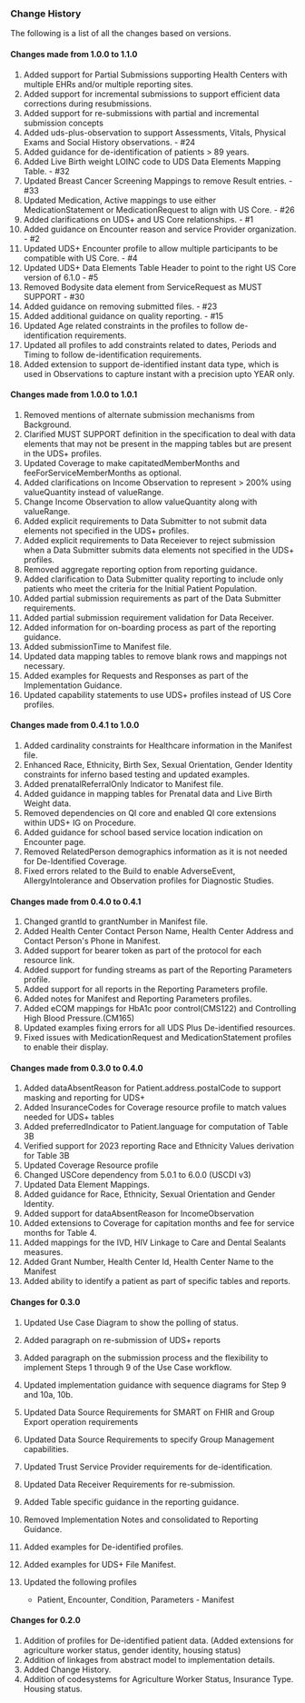 ### Change History

The following is a list of all the changes based on versions.

#### Changes made from 1.0.0 to 1.1.0

1. Added support for Partial Submissions supporting Health Centers with multiple EHRs and/or multiple reporting sites.
2. Added support for incremental submissions to support efficient data corrections during resubmissions.
3. Added support for re-submissions with partial and incremental submission concepts
4. Added uds-plus-observation to support Assessments, Vitals, Physical Exams and Social History observations. - #24
5. Added guidance for de-identification of patients > 89 years.
6. Added Live Birth weight LOINC code to UDS Data Elements Mapping Table. - #32
7. Updated Breast Cancer Screening Mappings to remove Result entries. - #33
8. Updated Medication, Active mappings to use either MedicationStatement or MedicationRequest to align with US Core. - #26
9. Added clarifications on UDS+ and US Core relationships. - #1 
10. Added guidance on Encounter reason and service Provider organization. - #2
11. Updated UDS+ Encounter profile to allow multiple participants to be compatible with US Core. - #4
12. Updated UDS+ Data Elements Table Header to point to the right US Core version of 6.1.0 - #5
13. Removed Bodysite data element from ServiceRequest as MUST SUPPORT - #30
14. Added guidance on removing submitted files. - #23 
15. Added additional guidance on quality reporting. - #15
16. Updated Age related constraints in the profiles to follow de-identification requirements.
17. Updated all profiles to add constraints related to dates, Periods and Timing to follow de-identification requirements.
18. Added extension to support de-identified instant data type, which is used in Observations to capture instant with a precision upto YEAR only.




#### Changes made from 1.0.0 to 1.0.1

1. Removed mentions of alternate submission mechanisms from Background.
2. Clarified MUST SUPPORT definition in the specification to deal with data elements that may not be present in the mapping tables but are present in the UDS+ profiles.
3. Updated Coverage to make capitatedMemberMonths and feeForServiceMemberMonths as optional.
4. Added clarifications on Income Observation to represent > 200% using valueQuantity instead of valueRange.
5. Change Income Observation to allow valueQuantity along with valueRange.
6. Added explicit requirements to Data Submitter to not submit data elements not specified in the UDS+ profiles.
7. Added explicit requirements to Data Receiever to reject submission when a Data Submitter submits data elements not specified in the UDS+ profiles.
8. Removed aggregate reporting option from reporting guidance.
9. Added clarification to Data Submitter quality reporting to include only patients who meet the criteria for the Initial Patient Population. 
10. Added partial submission requirements as part of the Data Submitter requirements.
11. Added partial submission requirement validation for Data Receiver.
12. Added information for on-boarding process as part of the reporting guidance.
13. Added submissionTime to Manifest file. 
14. Updated data mapping tables to remove blank rows and mappings not necessary.
15. Added examples for Requests and Responses as part of the Implementation Guidance.
16. Updated capability statements to use UDS+ profiles instead of US Core profiles.

#### Changes made from 0.4.1 to 1.0.0

1. Added cardinality constraints for Healthcare information in the Manifest file.
2. Enhanced Race, Ethnicity, Birth Sex, Sexual Orientation, Gender Identity constraints for inferno based testing and updated examples. 
3. Added prenatalReferralOnly Indicator to Manifest file.
4. Added guidance in mapping tables for Prenatal data and Live Birth Weight data.
5. Removed dependencies on QI core and enabled QI core extensions within UDS+ IG on Procedure.
6. Added guidance for school based service location indication on Encounter page.
7. Removed RelatedPerson demographics information as it is not needed for De-Identified Coverage.
8. Fixed errors related to the Build to enable AdverseEvent, AllergyIntolerance and Observation profiles for Diagnostic Studies. 


#### Changes made from 0.4.0 to 0.4.1

1. Changed grantId to grantNumber in Manifest file.
2. Added Health Center Contact Person Name, Health Center Address and Contact Person's Phone in Manifest.  
3. Added support for bearer token as part of the protocol for each resource link.
4. Added support for funding streams as part of the Reporting Parameters profile. 
5. Added support for all reports in the Reporting Parameters profile.
6. Added notes for Manifest and Reporting Parameters profiles.
7. Added eCQM mappings for HbA1c poor control(CMS122) and Controlling High Blood Pressure.(CM165)
8. Updated examples fixing errors for all UDS Plus De-identified resources.
9. Fixed issues with MedicationRequest and MedicationStatement profiles to enable their display.

#### Changes made from 0.3.0 to 0.4.0

1. Added dataAbsentReason for Patient.address.postalCode to support masking and reporting for UDS+
2. Added InsuranceCodes for Coverage resource profile to match values needed for UDS+ tables
3. Added preferredIndicator to Patient.language for computation of Table 3B
4. Verified support for 2023 reporting Race and Ethnicity Values derivation for Table 3B
5. Updated Coverage Resource profile
6. Changed USCore dependency from 5.0.1 to 6.0.0 (USCDI v3)
7. Updated Data Element Mappings.
8. Added guidance for Race, Ethnicity, Sexual Orientation and Gender Identity.
9. Added support for dataAbsentReason for IncomeObservation
10. Added extensions to Coverage for capitation months and fee for service months for Table 4.
11. Added mappings for the IVD, HIV Linkage to Care and Dental Sealants measures.
12. Added Grant Number, Health Center Id, Health Center Name to the Manifest
13. Added ability to identify a patient as part of specific tables and reports. 
 

#### Changes for 0.3.0 

1. Updated Use Case Diagram to show the polling of status.
2. Added paragraph on re-submission of UDS+ reports
3. Added paragraph on the submission process and the flexibility to implement Steps 1 through 9 of the Use Case workflow.
4. Updated implementation guidance with sequence diagrams for Step 9 and 10a, 10b.
5. Updated Data Source Requirements for SMART on FHIR and Group Export operation requirements 
6. Updated Data Source Requirements to specify Group Management capabilities.
7. Updated Trust Service Provider requirements for de-identification.
8. Updated Data Receiver Requirements for re-submission.
9. Added Table specific guidance in the reporting guidance. 
10. Removed Implementation Notes and consolidated to Reporting Guidance.
11. Added examples for De-identified profiles.
12. Added examples for UDS+ File Manifest.
13. Updated the following profiles

	* Patient, Encounter, Condition, Parameters - Manifest

#### Changes for 0.2.0 

1. Addition of profiles for De-identified patient data. (Added extensions for agriculture worker status, gender identity, housing status)
2. Addition of linkages from abstract model to implementation details.
3. Added Change History.
4. Addition of codesystems for Agriculture Worker Status, Insurance Type. Housing status.